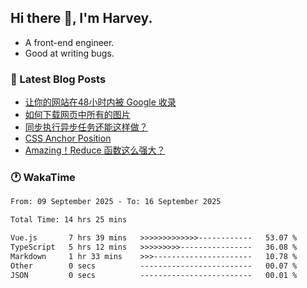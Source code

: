 ## Hi there 👋, I'm Harvey.

- A front-end engineer.
- Good at writing bugs.

### 📖 Latest Blog Posts
<!-- BLOG-POST-LIST:START -->
- [让你的网站在48小时内被 Google 收录](https://blog.izou.top/posts/google-index-script/)
- [如何下载网页中所有的图片](https://blog.izou.top/posts/download-page-img/)
- [同步执行异步任务还能这样做？](https://blog.izou.top/posts/sync-executed/)
- [CSS Anchor Position](https://blog.izou.top/posts/css-anchor/)
- [Amazing！Reduce 函数这么强大？](https://blog.izou.top/posts/reduce-usage/)
<!-- BLOG-POST-LIST:END -->

### 🕐 WakaTime
<!--START_SECTION:waka-->

```txt
From: 09 September 2025 - To: 16 September 2025

Total Time: 14 hrs 25 mins

Vue.js       7 hrs 39 mins   >>>>>>>>>>>>>------------   53.07 %
TypeScript   5 hrs 12 mins   >>>>>>>>>----------------   36.08 %
Markdown     1 hr 33 mins    >>>----------------------   10.78 %
Other        0 secs          -------------------------   00.07 %
JSON         0 secs          -------------------------   00.01 %
```

<!--END_SECTION:waka-->
